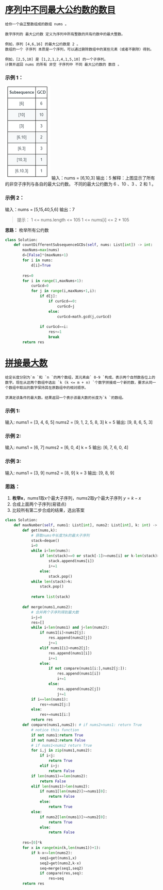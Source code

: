 # [序列中不同最大公约数的数目](https://leetcode.cn/problems/number-of-different-subsequences-gcds/)

    给你一个由正整数组成的数组 nums 。

    数字序列的 最大公约数 定义为序列中所有整数的共有约数中的最大整数。

    例如，序列 [4,6,16] 的最大公约数是 2 。
    数组的一个 子序列 本质是一个序列，可以通过删除数组中的某些元素（或者不删除）得到。

    例如，[2,5,10] 是 [1,2,1,2,4,1,5,10] 的一个子序列。
    计算并返回 nums 的所有 非空 子序列中 不同 最大公约数的 数目 。

### 示例 1：

![](../../resources/img/leetcode1819.png)
输入：nums = [6,10,3]
输出：5
解释：上图显示了所有的非空子序列与各自的最大公约数。
不同的最大公约数为 6 、10 、3 、2 和 1 。

### 示例 2：

输入：nums = [5,15,40,5,6]
输出：7

> 提示：
> 1 <= nums.length <= 105
> 1 <= nums[i] <= 2 * 105

**思路：**
枚举所有公约数

```python
class Solution:
    def countDifferentSubsequenceGCDs(self, nums: List[int]) -> int:
        maxNums=max(nums)
        d=[False]*(maxNums+1)
        for i in nums:
            d[i]=True
    
        res=0
        for i in range(1,maxNums+1):
            curGcd=0
            for j in range(i,maxNums+1,i):
                if d[j]:
                    if curGcd==0:
                        curGcd=j
                    else:
                        curGcd=math.gcd(j,curGcd)
            
                if curGcd==i:
                    res+=1
                    break
        return res
```

# [拼接最大数](https://leetcode.cn/problems/create-maximum-number/)

    给定长度分别为`m `和 `n `的两个数组，其元素由` 0-9 `构成，表示两个自然数各位上的数字。现在从这两个数组中选出 `k (k <= m + n) `个数字拼接成一个新的数，要求从同一个数组中取出的数字保持其在原数组中的相对顺序。

    求满足该条件的最大数。结果返回一个表示该最大数的长度为`k `的数组。

### 示例 1:

输入:
nums1 = [3, 4, 6, 5]
nums2 = [9, 1, 2, 5, 8, 3]
k = 5
输出:
[9, 8, 6, 5, 3]

### 示例 2:

输入:
nums1 = [6, 7]
nums2 = [6, 0, 4]
k = 5
输出:
[6, 7, 6, 0, 4]

### 示例 3:

输入:
nums1 = [3, 9]
nums2 = [8, 9]
k = 3
输出:
[9, 8, 9]

### 思路：

1. **枚举x**，nums1取x个最大子序列，nums2取y个最大子序列  $y=k-x$
2. 合成上面两个子序列(易错点)
3. 比较所有第二步合成的结果，选出答案

```python
class Solution:
    def maxNumber(self, nums1: List[int], nums2: List[int], k: int) -> List[int]:
        def get(nums,k):
            # 获取nums中长度为k的最大子序列
            stack=deque()
            i=0
            while i<len(nums):
                if len(stack)==0 or stack[-1]>=nums[i] or k-len(stack)>=len(nums)-i:
                    stack.append(nums[i])
                    i+=1
                else:
                    stack.pop()
            while len(stack)>k:
                stack.pop()
  
            return list(stack)
  
        def merge(nums1,nums2):
            # 合并两个子序列得到最大数
            i=j=0
            res=[]
            while i<len(nums1) and j<len(nums2):
                if nums1[i]<nums2[j]:
                    res.append(nums2[j])
                    j+=1
                elif nums1[i]>nums2[j]:
                    res.append(nums1[i])
                    i+=1
                else:
                    if not compare(nums1[i:],nums2[j:]):
                        res.append(nums1[i])
                        i+=1
                    else:
                        res.append(nums2[j])
                        j+=1
            if i==len(nums1):
                res+=nums2[j:]
            else:
                res+=nums1[i:]
            return res
        def compare(nums1,nums2): # if nums2>nums1: return True
            # notice this function
            if not nums1:return True
            if not nums2:return False
            # if nums1<nums2 return True
            for i,j in zip(nums1,nums2):
                if i<j:
                    return True
                elif i>j:
                    return False
            if len(nums1)==len(nums2):
                return False
            elif len(nums1)>len(nums2):
                if nums1[len(nums2)]>=nums1[0]:
                    return False
                else:
                    return True
            else:
                if nums2[len(nums1)]>=nums2[0]:
                    return True
                else:
                    return False

        res=[0]*k
        for x in range(min(k,len(nums1))+1):
            if k-x<=len(nums2):
                seq1=get(nums1,x)
                seq2=get(nums2,k-x)
                seq=merge(seq1,seq2)
                if compare(res,seq):
                    res=seq
        return res
```
